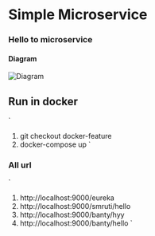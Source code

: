 # Simple Microservice
### Hello to microservice
#### Diagram
![Diagram](https://viewer.diagrams.net/?tags=%7B%7D&highlight=0000ff&edit=_blank&layers=1&nav=1&title=diagram.drawio#R1Vhdb5swFP01PCbiIwnJ4%2FKxblKnZYqmtXmZPLgFV4CRYwLs18%2BUa4hD2mZqVrKn%2BJ7Y%2BPrcc65JDGcRFzecpOEX5kNk2KZfGM7SsG3LHJvyo0JKRCZTt0YCTn3EWmBDf4NaimhGfdhpEwVjkaCpDnosScATGkY4Z7k%2B7YFF%2Bq4pCaADbDwSddEf1BdhjU7VuSr8E9AgVDtbJn4TEzUZgV1IfJYfQM7KcBacMVGP4mIBUcWe4qVe9%2FGZb5vEOCTinAXfOf852D9%2BM%2BNfZXj71Su22%2B0An7InUYYH3sQ8E1RiG%2BB76gEmL0rFSB5SAZuUeFWcy7IbzjwUcSQjSw7JLq3r8EALkFvPcQfgAopnU7caQqSUgMUgeCmn4IKJ4hBV5LgY521JrCli4WE5FEhQBkHz7JYpOUCy%2FoI4p8ML%2BFI4GDIuQhawhESrFp1zliV%2BxcnSlFE755axFNl7BCFKdAHJBNO5lXTx8q5aPxyr8B4f9xQsCy0qMapzrRJ8uQDyPCzjHrxwbhs9SHgA4jVhdQvKISKC7vU8Ll4cu6PqOUlEeV2itqe6qAez3kU97kPUFxTn6Exx2n2Kc9Jv59D6xtAdv1%2FrOLc6vbaOUfdCVC3DXNKdx6Tny2toH6Oj9mE5J9qHe6p9uP%2BqfUyvSdnvKGz3TGGP%2BhS2eqH%2Bb5u7%2B0b2cOmaUblzYyPH0m00OzJHXVRcdFSCJos3VMXuxTMFFXcH48O7QIatY6pAGaYx2sAcmqatu202tl%2Fx21O0Bk4lZcD7M2Gvt4vbuV0%2BrD9L4IYIyMlV3Cuu7gf71LVyqbdSGba%2Ff2tLtX8jOKs%2F)

## Run in docker

`
1. git checkout docker-feature
2. docker-compose up
` 

### All url

`
1. http://localhost:9000/eureka 
2. http://localhost:9000/smruti/hello 
3. http://localhost:9000/banty/hyy
4. http://localhost:9000/banty/hello
`